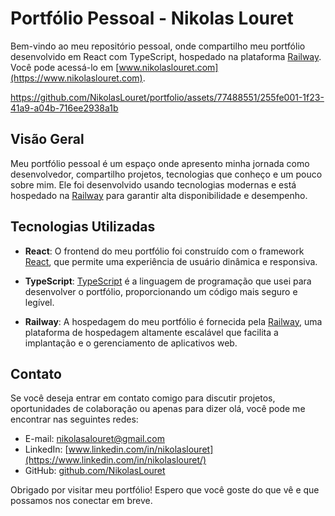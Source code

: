 # Portfólio Pessoal - Nikolas Louret

Bem-vindo ao meu repositório pessoal, onde compartilho meu portfólio desenvolvido em React com TypeScript, hospedado na plataforma [Railway](https://railway.app). Você pode acessá-lo em [www.nikolaslouret.com](https://www.nikolaslouret.com).

https://github.com/NikolasLouret/portfolio/assets/77488551/255fe001-1f23-41a9-a04b-716ee2938a1b

## Visão Geral

Meu portfólio pessoal é um espaço onde apresento minha jornada como desenvolvedor, compartilho projetos, tecnologias que conheço e um pouco sobre mim. Ele foi desenvolvido usando tecnologias modernas e está hospedado na [Railway](https://railway.app) para garantir alta disponibilidade e desempenho.

## Tecnologias Utilizadas

-   **React**: O frontend do meu portfólio foi construído com o framework [React](https://react.dev), que permite uma experiência de usuário dinâmica e responsiva.

-   **TypeScript**: [TypeScript](https://www.typescriptlang.org) é a linguagem de programação que usei para desenvolver o portfólio, proporcionando um código mais seguro e legível.

-   **Railway**: A hospedagem do meu portfólio é fornecida pela [Railway](https://railway.app), uma plataforma de hospedagem altamente escalável que facilita a implantação e o gerenciamento de aplicativos web.

## Contato

Se você deseja entrar em contato comigo para discutir projetos, oportunidades de colaboração ou apenas para dizer olá, você pode me encontrar nas seguintes redes:

-   E-mail: [nikolasalouret@gmail.com](mailto:nikolasalouret@gmail.com?subject=&body=)
-   LinkedIn: [www.linkedin.com/in/nikolaslouret](https://www.linkedin.com/in/nikolaslouret/)
-   GitHub: [github.com/NikolasLouret](https://github.com/NikolasLouret)

Obrigado por visitar meu portfólio! Espero que você goste do que vê e que possamos nos conectar em breve.
